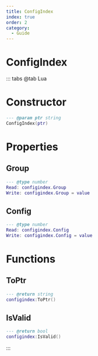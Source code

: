 ```yaml
---
title: ConfigIndex
index: true
order: 2
category:
  - Guide
---
```


# ConfigIndex

::: tabs
@tab Lua
# Constructor
```lua
--- @param ptr string
ConfigIndex(ptr)
```
# Properties
## Group 
```lua
--- @type number
Read: configindex.Group
Write: configindex.Group = value
```
## Config 
```lua
--- @type number
Read: configindex.Config
Write: configindex.Config = value
```
# Functions
## ToPtr
```lua
--- @return string
configindex:ToPtr()
```
## IsValid
```lua
--- @return bool
configindex:IsValid()
```

:::